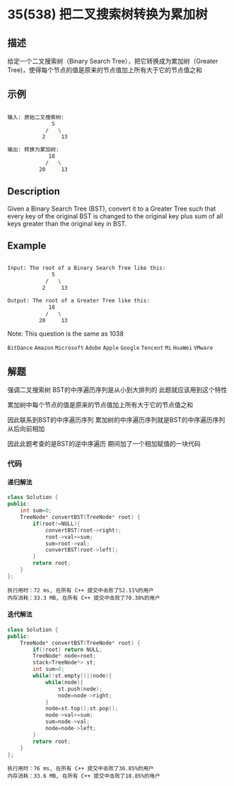# 35(538) 把二叉搜索树转换为累加树
## 描述

给定一个二叉搜索树（Binary Search Tree），把它转换成为累加树（Greater Tree)，使得每个节点的值是原来的节点值加上所有大于它的节点值之和


## 示例

```bash 

输入: 原始二叉搜索树:
              5
            /   \
           2     13

输出: 转换为累加树:
             18
            /   \
          20     13

```

## Description


Given a Binary Search Tree (BST), convert it to a Greater Tree such that every key of the original BST is changed to the original key plus sum of all keys greater than the original key in BST.


## Example

```bash

Input: The root of a Binary Search Tree like this:
              5
            /   \
           2     13

Output: The root of a Greater Tree like this:
             18
            /   \
          20     13

```

Note: This question is the same as 1038

`BitDance` `Amazon` `Microsoft` `Adobe` `Apple` `Google` `Tencent` `Mi` `HuaWei` `VMware`

## 解题

强调二叉搜索树 BST的中序遍历序列是从小到大排列的 此题就应该用到这个特性

累加树中每个节点的值是原来的节点值加上所有大于它的节点值之和 

因此联系到BST的中序遍历序列 累加树的中序遍历序列就是BST的中序遍历序列从后向前相加 

因此此题考查的是BST的逆中序遍历 期间加了一个相加赋值的一块代码

### 代码

#### 递归解法

```C++
class Solution {
public:
    int sum=0;
    TreeNode* convertBST(TreeNode* root) {
        if(root!=NULL){
            convertBST(root->right);
            root->val+=sum;
            sum=root->val;
            convertBST(root->left);
        }
        return root;
    }
};

```

```
执行用时：72 ms, 在所有 C++ 提交中击败了52.11%的用户
内存消耗：33.3 MB, 在所有 C++ 提交中击败了70.38%的用户
```

#### 迭代解法

```C++
class Solution {
public:
    TreeNode* convertBST(TreeNode* root) {
        if(!root) return NULL;
        TreeNode* node=root;
        stack<TreeNode*> st;
        int sum=0;
        while(!st.empty()||node){
            while(node){
                st.push(node);
                node=node->right;
            }
            node=st.top();st.pop();
            node->val+=sum;
            sum=node->val;
            node=node->left;
        }
        return root;
    }
};
```

```
执行用时：76 ms, 在所有 C++ 提交中击败了36.85%的用户
内存消耗：33.6 MB, 在所有 C++ 提交中击败了18.85%的用户
```